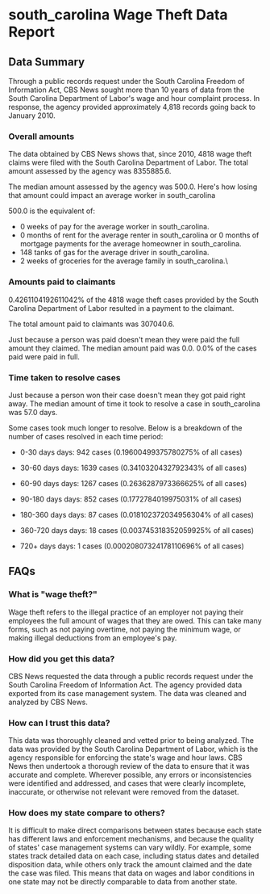 # south_carolina Wage Theft Data Report

## Data Summary

Through a public records request under the South Carolina Freedom of Information Act, CBS News sought more than 10 years of data from the South Carolina Department of Labor's wage and hour complaint process. In response, the agency provided approximately 4,818 records going back to January 2010.



### Overall amounts

The data obtained by CBS News shows that, since 2010, 4818 wage theft claims were filed with the South Carolina Department of Labor. The total amount assessed by the agency was 8355885.6.

The median amount assessed by the agency was 500.0. Here's how losing that amount could impact an average worker in south_carolina

500.0 is the equivalent of: 
* 0 weeks of pay for the average worker in south_carolina.
* 0 months of rent for the average renter in south_carolina or 0 months of mortgage payments for the average homeowner in south_carolina.
* 148 tanks of gas for the average driver in south_carolina.
* 2 weeks of groceries for the average family in south_carolina.\

### Amounts paid to claimants

0.4261104192611042% of the 4818 wage theft cases provided by the South Carolina Department of Labor resulted in a payment to the claimant. 

The total amount paid to claimants was 307040.6.

Just because a person was paid doesn't mean they were paid the full amount they claimed. The median amount paid was 0.0. 0.0% of the cases paid were paid in full.


### Time taken to resolve cases

Just because a person won their case doesn't mean they got paid right away. The median amount of time it took to resolve a case in south_carolina was 57.0 days.

Some cases took much longer to resolve. Below is a breakdown of the number of cases resolved in each time period: 

* 0-30 days days: 942 cases (0.19600499375780275% of all cases)

* 30-60 days days: 1639 cases (0.3410320432792343% of all cases)

* 60-90 days days: 1267 cases (0.2636287973366625% of all cases)

* 90-180 days days: 852 cases (0.1772784019975031% of all cases)

* 180-360 days days: 87 cases (0.018102372034956304% of all cases)

* 360-720 days days: 18 cases (0.003745318352059925% of all cases)

* 720+ days days: 1 cases (0.00020807324178110696% of all cases)



## FAQs

### What is "wage theft?"

Wage theft refers to the illegal practice of an employer not paying their employees the full amount of wages that they are owed. This can take many forms, such as not paying overtime, not paying the minimum wage, or making illegal deductions from an employee's pay.

###  How did you get this data?

CBS News requested the data through a public records request under the South Carolina Freedom of Information Act. The agency provided data exported from its case management system. The data was cleaned and analyzed by CBS News.

### How can I trust this data? 

This data was thoroughly cleaned and vetted prior to being analyzed. The data was provided by the South Carolina Department of Labor, which is the agency responsible for enforcing the state's wage and hour laws. CBS News then undertook a thorough review of the data to ensure that it was accurate and complete. Wherever possible, any errors or inconsistencies were identified and addressed, and cases that were clearly incomplete, inaccurate, or otherwise not relevant were removed from the dataset.

### How does my state compare to others? 

It is difficult to make direct comparisons between states because each state has different laws and enforcement mechanisms, and because the quality of states' case management systems can vary wildly. For example, some states track detailed data on each case, including status dates and detailed disposition data, while others only track the amount claimed and the date the case was filed. This means that data on wages and labor conditions in one state may not be directly comparable to data from another state.